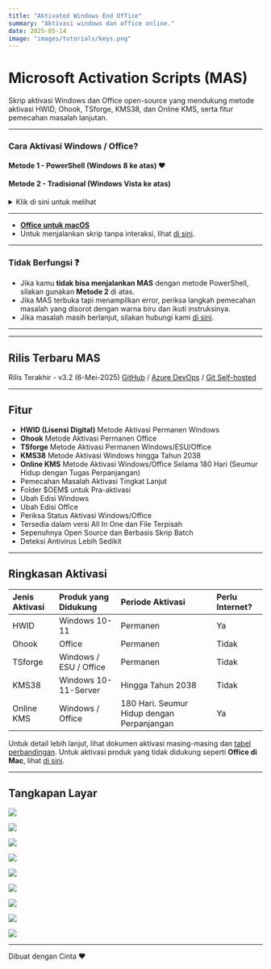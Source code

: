 ```yaml
---
title: "Aktivated Windows End Office"
summary: "Aktivasi windows dan office online."
date: 2025-05-14
image: "images/tutorials/keys.png"
---
```

# Microsoft Activation Scripts (MAS)

Skrip aktivasi Windows dan Office open-source yang mendukung metode aktivasi HWID, Ohook, TSforge, KMS38, dan Online KMS, serta fitur pemecahan masalah lanjutan.

---

### Cara Aktivasi Windows / Office?

#### Metode 1 - PowerShell (Windows 8 ke atas) ❤️

#### Metode 2 - Tradisional (Windows Vista ke atas)

<details>
  <summary>Klik di sini untuk melihat</summary>

1. Unduh file menggunakan salah satu tautan di bawah ini:
   `https://github.com/massgravel/Microsoft-Activation-Scripts/archive/refs/heads/master.zip`
   atau
   `https://git.activated.win/massgrave/Microsoft-Activation-Scripts/archive/master.zip`
2. Klik kanan pada file zip yang telah diunduh dan ekstrak isinya.
3. Di dalam folder hasil ekstrak, temukan folder bernama `All-In-One-Version`.
4. Jalankan file bernama `MAS_AIO.cmd`.
5. Kamu akan melihat opsi aktivasi. Ikuti petunjuk di layar.
6. Selesai.

</details>

---

* **[Office untuk macOS](office_for_mac.md)**
* Untuk menjalankan skrip tanpa interaksi, lihat [di sini](command_line_switches.md).

---

### Tidak Berfungsi ❓

* Jika kamu **tidak bisa menjalankan MAS** dengan metode PowerShell, silakan gunakan **Metode 2** di atas.
* Jika MAS terbuka tapi menampilkan error, periksa langkah pemecahan masalah yang disorot dengan warna biru dan ikuti instruksinya.
* Jika masalah masih berlanjut, silakan hubungi kami [di sini](troubleshoot.md).

---

---

## Rilis Terbaru MAS

Rilis Terakhir - v3.2 (6-Mei-2025)
[GitHub](https://github.com/massgravel/Microsoft-Activation-Scripts) / [Azure DevOps](https://dev.azure.com/massgrave/_git/Microsoft-Activation-Scripts) / [Git Self-hosted](https://git.activated.win/massgrave/Microsoft-Activation-Scripts)

---

## Fitur

* **HWID (Lisensi Digital)** Metode Aktivasi Permanen Windows
* **Ohook** Metode Aktivasi Permanen Office
* **TSforge** Metode Aktivasi Permanen Windows/ESU/Office
* **KMS38** Metode Aktivasi Windows hingga Tahun 2038
* **Online KMS** Metode Aktivasi Windows/Office Selama 180 Hari (Seumur Hidup dengan Tugas Perpanjangan)
* Pemecahan Masalah Aktivasi Tingkat Lanjut
* Folder \$OEM\$ untuk Pra-aktivasi
* Ubah Edisi Windows
* Ubah Edisi Office
* Periksa Status Aktivasi Windows/Office
* Tersedia dalam versi All In One dan File Terpisah
* Sepenuhnya Open Source dan Berbasis Skrip Batch
* Deteksi Antivirus Lebih Sedikit

---

## Ringkasan Aktivasi

| Jenis Aktivasi | Produk yang Didukung   | Periode Aktivasi                           | Perlu Internet? |
| :------------- | :--------------------- | :----------------------------------------- | :-------------- |
| HWID           | Windows 10-11          | Permanen                                   | Ya              |
| Ohook          | Office                 | Permanen                                   | Tidak           |
| TSforge        | Windows / ESU / Office | Permanen                                   | Tidak           |
| KMS38          | Windows 10-11-Server   | Hingga Tahun 2038                          | Tidak           |
| Online KMS     | Windows / Office       | 180 Hari. Seumur Hidup dengan Perpanjangan | Ya              |

Untuk detail lebih lanjut, lihat dokumen aktivasi masing-masing dan [tabel perbandingan](chart.md).
Untuk aktivasi produk yang tidak didukung seperti **Office di Mac**, lihat [di sini](unsupported_products_activation.md).

---

## Tangkapan Layar

![](/images/tutorial/MAS_AIO.png)

![](/images/tutorial//MAS_HWID.png)

![](/images/tutorial/MAS_Ohook.png)

![](/images/tutorial/MAS_TSforge.png)

![](/images/tutorial/MAS_Troubleshoot.png)

![](/images/tutorial/MAS_change_windows_edition.png)

![](/images/tutorial/MAS_change_office_edition_1.png)

![](/images/tutorial/MAS_change_office_edition_2.png)

![](/images/tutorial/MAS_change_office_edition_3.png)

---

Dibuat dengan Cinta ❤️
